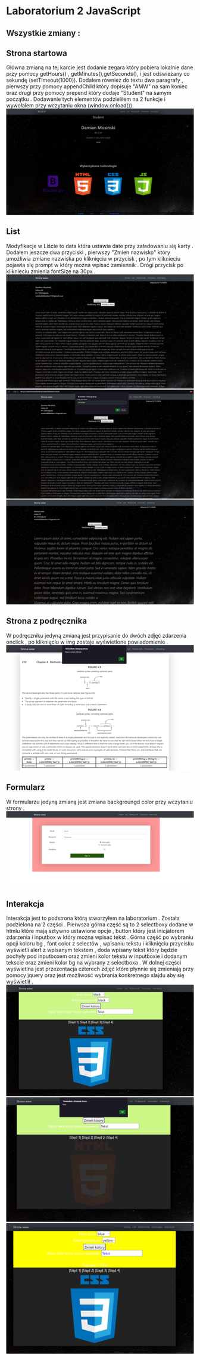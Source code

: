 # Laboratorium 2 JavaScript

<h2>Wszystkie zmiany :</h2>

## Strona startowa
Główna zmianą na tej karcie jest dodanie zegara który pobiera lokalnie dane przy pomocy getHours() , getMinutes(),getSeconds(), i jest odświeżany co sekundę (setTimeout(1000)).
Dodałem również do textu dwa paragrafy , pierwszy przy pomocy appendChild który dopisuje "AMW" na sam koniec oraz drugi przy pomocy prepend który dodaje "Student" na samym początku . Dodawanie tych elementów podzieliłem na 2 funkcje i wywołałem przy wczytaniu okna (window.onload()).
![list](/Lab2/scr/1.PNG "Start")

## List
Modyfikacje w Liście to data która ustawia date przy załadowaniu się karty . Dodałem jeszcze dwa przyciski , pierwszy "Zmien nazwisko" który umożliwia zmiane nazwiska po kliknięciu w przycisk , po tym kliknieciu pojawia się prompt w który można wpisać zamiennik . Drógi przycisk po kliknieciu zmienia fontSize na 30px .
![list](/Lab2/scr/2.PNG "list1")
![list](/Lab2/scr/3.PNG "List2")
![list](/Lab2/scr/4.PNG "List3")


## Strona z podręcznika
W podręczniku jedyną zmianą jest przypisanie do dwóch zdjęć zdarzenia onclick , po kliknięciu w img zostaje wyświetlone powiadomienie .
![list](/Lab2/scr/5.PNG "Podrecznik")

## Formularz
W formularzu jedyną zmianą jest zmiana backgroungd color przy wczytaniu strony .
![list](/Lab2/scr/6.PNG "Formularz")
## Interakcja
Interakcja jest to podstrona którą stworzyłem na laboratorium . Została podzielona na 2 części . Pierwsza górna część są to 2 selectboxy dodane w htmlu które mają sztywno ustawione opcje , button który jest inicjatorem zdarzenia i inputbox w który można wpisać tekst . Górna część po wybraniu opcji koloru bg , font color z selectów , wpisaniu tekstu i kliknięciu przycisku wyświetli alert z wpisanym tekstem , doda wpisany tekst który będzie pochyły pod inputboxem oraz zmieni kolor tekstu w inputboxie i dodanym tekscie oraz zmieni kolor bg na wybrany z selectboxa . W dolnej części wyświetlna jest przezentacja czterech zdjęć które płynnie się zmieniają przy pomocy jquery oraz jest możliwość wybrania konkretnego slajdu aby się wyświetlił .
![list](/Lab2/scr/7.PNG "List1")
![list](/Lab2/scr/8.PNG "List2")
![list](/Lab2/scr/9.PNG "List2")

